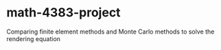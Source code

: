 # math-4383-project
Comparing finite element methods and Monte Carlo methods to solve the rendering equation
